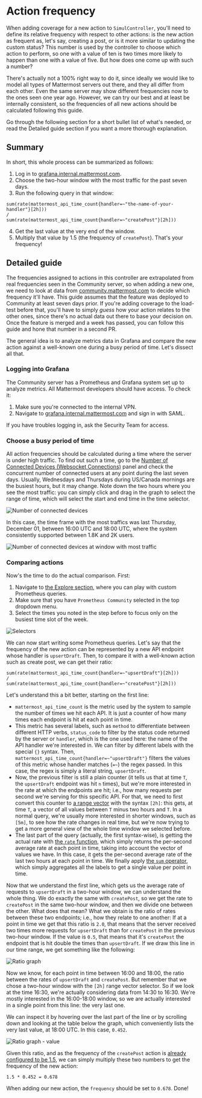 # Action frequency

When adding coverage for a new action to `SimulController`, you'll need to define its relative frequency with respect to other actions: is the new action as frequent as, let's say, creating a post, or is it more similar to updating the custom status? This number is used by the controller to choose which action to perform, so one with a value of ten is two times more likely to happen than one with a value of five. But how does one come up with such a number?

There's actually not a 100% right way to do it, since ideally we would like to model all types of Mattermost servers out there, and they all differ from each other. Even the same server may show different frequencies now to the ones seen one year ago. However, we can try our best and at least be internally consistent, so the frequencies of all new actions should be calculated following this guide.

Go through the following section for a short bullet list of what's needed, or read the Detailed guide section if you want a more thorough explanation.

## Summary

In short, this whole process can be summarized as follows:

1. Log in to [grafana.internal.mattermost.com](https://grafana.internal.mattermost.com).
2. Choose the two-hour window with the most traffic for the past seven days.
3. Run the following query in that window:
```promql
sum(rate(mattermost_api_time_count{handler=~"the-name-of-your-handler"}[2h]))
/
sum(rate(mattermost_api_time_count{handler=~"createPost"}[2h]))
```
4. Get the last value at the very end of the window.
5. Multiply that value by 1.5 (the frequency of `createPost`). That's your frequency!

## Detailed guide

The frequencies assigned to actions in this controller are extrapolated from real frequencies seen in the Community server, so when adding a new one, we need to look at data from [community.mattermost.com](https://community.mattermost.com) to decide which frequency it'll have. This guide assumes that the feature was deployed to Community at least seven days prior. If you're adding coverage to the load-test before that, you'll have to simply *guess* how your action relates to the other ones, since there's no actual data out there to base your decision on. Once the feature is merged and a week has passed, you can follow this guide and hone that number in a second PR.

The general idea is to analyze metrics data in Grafana and compare the new action against a well-known one during a busy period of time. Let's dissect all that.

### Logging into Grafana

The Community server has a Prometheus and Grafana system set up to analyze metrics. All Mattermost developers should have access. To check it:

1. Make sure you're connected to the internal VPN.
2. Navigate to [grafana.internal.mattermost.com](https://grafana.internal.mattermost.com) and sign in with SAML.

If you have troubles logging in, ask the Security Team for access.

### Choose a busy period of time

All action frequencies should be calculated during a time where the server is under high traffic. To find out such a time, go to the [Number of Connected Devices (Websocket Connections)](https://grafana.internal.mattermost.com/d/000000011/mattermost-performance-monitoring?orgId=4&refresh=5s&viewPanel=6&from=now-7d&to=now) panel and check the concurrent number of connected users at any point during the last seven days. Usually, Wednesdays and Thursdays during US/Canada mornings are the busiest hours, but it may change. Note down the two hours where you see the most traffic: you can simply click and drag in the graph to select the range of time, which will select the start and end time in the time selector.

![Number of connected devices](https://community.mattermost.com/files/5dz63kgi8id3mfdik6jy9zhddy/public?h=9tK_dYBYiKGyseJvrD3nxLf9EhGXxTcJThFGreJ0LMo)

In this case, the time frame with the most traffics was last Thursday, December 01, between 16:00 UTC and 18:00 UTC, where the system consistently supported between 1.8K and 2K users.

![Number of connected devices at window with most traffic](https://community.mattermost.com/files/jd5zupo3qp8tjxamfiotiqfgca/public?h=6VUIEGmLJmMf60ioL5v5vNfqwgGQMDZ8l9e1rshA2G4)

### Comparing actions

Now's the time to do the actual comparison. First:

1. Navigate to [the Explore section](https://grafana.internal.mattermost.com/explore), where you can play with custom Prometheus queries.
2. Make sure that you have `Prometheus Community` selected in the top dropdown menu.
3. Select the times you noted in the step before to focus only on the busiest time slot of the week.

![Selectors](https://community.mattermost.com/files/x3w8u54k8bfmjcxxrhkgm1h4ew/public?h=e0luDLAuSCUwKmQyzgHNqYD4w8Tt0wf7vWs0R0m53Fo)

We can now start writing some Prometheus queries. Let's say that the frequency of the new action can be represented by a new API endpoint whose handler is `upsertDraft`. Then, to compare it with a well-known action such as create post, we can get their ratio:

```promql
sum(rate(mattermost_api_time_count{handler=~"upsertDraft"}[2h]))
/
sum(rate(mattermost_api_time_count{handler=~"createPost"}[2h]))
```

Let's understand this a bit better, starting on the first line:

- `mattermost_api_time_count` is the metric used by the system to sample the number of times we hit each API. It is just a counter of how many times each endpoint is hit at each point in time.
- This metric has several labels, such as `method` to differentiate between different HTTP verbs, `status_code` to filter by the status code returned by the server or `handler`, which is the one used here: the name of the API handler we're interested in. We can filter by different labels with the special `{}` syntax. Then, `mattermost_api_time_count{handler=~"upsertDraft"}` filters the values of this metric whose handler matches (`=~`) the regex passed. In this case, the regex is simply a literal string, `upsertDraft`.
- Now, the previous filter is still a plain counter (it tells us that at time `T`, the `upsertDraft` endpoint was hit `n` times), but we're more interested in the rate at which the endpoints are hit; i.e., how many requests per second we're serving for this specific API. For that, we need to first convert this counter to [a range vector](https://prometheus.io/docs/prometheus/latest/querying/basics/#range-vector-selectors) with the syntax `[2h]`: this gets, at time `T`, a vector of all values between `T` minus two hours and `T`. In a normal query, we're usually more interested in shorter windows, such as `[5m]`, to see how the rate changes in real time, but we're now trying to get a more general view of the whole time window we selected before.
- The last part of the query (actually, the first syntax-wise), is getting the actual rate with [the `rate` function](https://prometheus.io/docs/prometheus/latest/querying/functions/#rate), which simply returns the per-second average rate at each point in time, taking into account the vector of values we have. In this case, it gets the per-second average rate of the last two hours at each point in time. We finally apply [the `sum` operator](https://prometheus.io/docs/prometheus/latest/querying/operators/#aggregation-operators), which simply aggregates all the labels to get a single value per point in time.

Now that we understand the first line, which gets us the average rate of requests to `upsertDraft` in a two-hour window, we can understand the whole thing. We do exactly the same with `createPost`, so we get the rate to `createPost` in the same two-hour window, and then we divide one between the other. What does that mean? What we obtain is the ratio of rates between these two endpoints; i.e., how they relate to one another: If at a point in time we get that this ratio is `2.0`, that means that the server received two times more requests for `upsertDraft` than for `createPost` in the previous two-hour window. If the value is `0.5`, that means that it's `createPost` the endpoint that is hit double the times than `upsertDraft`. If we draw this line in our time range, we get something like the following:

![Ratio graph](https://community.mattermost.com/files/nrr9zp4a87rp9x8dx66eej961e/public?h=vA0pV04TBVn7mS3wLCzvLxl-_SANGS6tx4i4hOJO5fs)

Now we know, for each point in time between 16:00 and 18:00, the ratio between the rates of `upsertDraft` and `createPost`. But remember that we chose a two-hour window with the `[2h]` range vector selector. So if we look at the time 16:30, we're actually considering data from 14:30 to 16:30. We're mostly interested in the 16:00-18:00 window, so we are actually interested in a single point from this line: the very last one.

We can inspect it by hovering over the last part of the line or by scrolling down and looking at the table below the graph, which conveniently lists the very last value, at 18:00 UTC. In this case, `0.452`.

![Ratio graph - value](https://community.mattermost.com/files/4rnwfgaq7idc9rtm45rye7f44w/public?h=UjBdpoIYymgbjLzgCHA6HIFofDBlIznIMEqpHia0GC0)

Given this ratio, and as the frequency of the `createPost` action is [already configured to be 1.5](https://github.com/mattermost/mattermost-load-test-ng/blob/master/loadtest/control/simulcontroller/controller.go#L125-L128), we can simply multiply these two numbers to get the frequency of the new action:

```
1.5 * 0.452 = 0.678
```

When adding our new action, the `frequency` should be set to `0.678`. Done!

